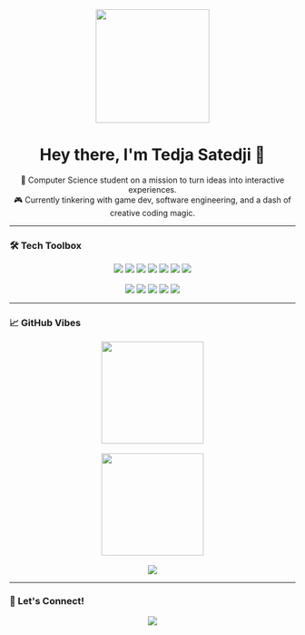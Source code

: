 <div align="center">
  <img src="momoi.gif" width="200" />
  <h1>Hey there, I'm Tedja Satedji 👋</h1>
</div>

<div align="center">
  <p>
    🚀 Computer Science student on a mission to turn ideas into interactive experiences.<br/>
    🎮 Currently tinkering with game dev, software engineering, and a dash of creative coding magic.
  </p>
</div>

---

### 🛠️ Tech Toolbox

<p align="center">
  <img src="https://img.shields.io/badge/c++-%2300599C.svg?style=for-the-badge&logo=c%2B%2B&logoColor=white"/>
  <img src="https://img.shields.io/badge/python-3670A0?style=for-the-badge&logo=python&logoColor=ffdd54"/>
  <img src="https://img.shields.io/badge/.NET-5C2D91?style=for-the-badge&logo=.net&logoColor=white"/>
  <img src="https://img.shields.io/badge/GODOT-%23FFFFFF.svg?style=for-the-badge&logo=godot-engine"/>
  <img src="https://img.shields.io/badge/blender-%23F5792A.svg?style=for-the-badge&logo=blender&logoColor=white"/>
  <img src="https://img.shields.io/badge/git-%23F05033.svg?style=for-the-badge&logo=git&logoColor=white"/>
  <img src="https://img.shields.io/badge/AMD-%23000000.svg?style=for-the-badge&logo=amd&logoColor=white"/>
  <br/><br/>
  <img src="https://img.shields.io/badge/Adobe%20After%20Effects-9999FF.svg?style=for-the-badge&logo=Adobe%20After%20Effects&logoColor=white"/>
  <img src="https://img.shields.io/badge/adobe%20illustrator-%23FF9A00.svg?style=for-the-badge&logo=adobe%20illustrator&logoColor=white"/>
  <img src="https://img.shields.io/badge/Adobe%20Lightroom-31A8FF.svg?style=for-the-badge&logo=Adobe%20Lightroom&logoColor=white"/>
  <img src="https://img.shields.io/badge/adobe%20photoshop-%2331A8FF.svg?style=for-the-badge&logo=adobe%20photoshop&logoColor=white"/>
  <img src="https://img.shields.io/badge/Adobe%20Premiere%20Pro-9999FF.svg?style=for-the-badge&logo=Adobe%20Premiere%20Pro&logoColor=white"/>
</p>

---

### 📈 GitHub Vibes

<div align="center">
  <img height="180em" src="https://github-readme-stats.vercel.app/api?username=TedjaSatedji&show_icons=true&locale=en&theme=dracula&hide_border=true&count_private=true" />
  <br/><br/>
  <img height="180em" src="https://github-readme-stats.vercel.app/api/top-langs?username=TedjaSatedji&locale=en&layout=compact&card_width=320&langs_count=6&theme=dracula&hide_border=true" />
  <br/><br/>
  <img src="https://github-contributor-stats.vercel.app/api?username=TedjaSatedji&limit=5&theme=dracula&combine_all_yearly_contributions=true" />
</div>

---

### 💬 Let's Connect!

<div align="center">
  <a href="https://github.com/TedjaSatedji"><img src="https://img.shields.io/badge/GitHub-%23121011.svg?style=for-the-badge&logo=github&logoColor=white"/></a>
</div>

